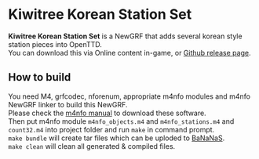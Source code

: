 # Kiwitree Korean Station Set
  
**Kiwitree Korean Station Set** is a NewGRF that adds several korean style station pieces into OpenTTD.  
You can download this via Online content in-game, or [Github release page](https://github.com/kiwitreekor/korean_station/releases).  
  
## How to build
You need M4, grfcodec, nforenum, appropriate m4nfo modules and m4nfo NewGRF linker to build this NewGRF.  
Please check the [m4nfo manual](http://www.ttdpatch.de/grfspecs/m4nfoManual/Installation.html) to download these software.  
Then put m4nfo module ``m4nfo_objects.m4`` and ``m4nfo_stations.m4`` and ``count32.m4``  into project folder and run ``make`` in command prompt.  
``make bundle`` will create tar files which can be uploded to [BaNaNaS](https://bananas.openttd.org/).  
``make clean`` will clean all generated & compiled files.